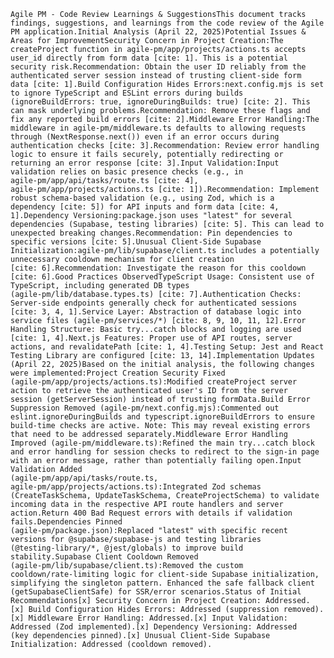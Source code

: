 	Agile PM - Code Review Learnings & SuggestionsThis document tracks
	findings, suggestions, and learnings from the code review of the Agile
	PM application.Initial Analysis (April 22, 2025)Potential Issues &
	Areas for ImprovementSecurity Concern in Project Creation:The
	createProject function in agile-pm/app/projects/actions.ts accepts
	user_id directly from form data [cite: 1]. This is a potential
	security risk.Recommendation: Obtain the user ID reliably from the
	authenticated server session instead of trusting client-side form
	data [cite: 1].Build Configuration Hides Errors:next.config.mjs is set
	to ignore TypeScript and ESLint errors during builds
	(ignoreBuildErrors: true, ignoreDuringBuilds: true) [cite: 2]. This
	can mask underlying problems.Recommendation: Remove these flags and
	fix any reported build errors [cite: 2].Middleware Error Handling:The
	middleware in agile-pm/middleware.ts defaults to allowing requests
	through (NextResponse.next()) even if an error occurs during
	authentication checks [cite: 3].Recommendation: Review error handling
	logic to ensure it fails securely, potentially redirecting or
	returning an error response [cite: 3].Input Validation:Input
	validation relies on basic presence checks (e.g., in
	agile-pm/app/api/tasks/route.ts [cite: 4],
	agile-pm/app/projects/actions.ts [cite: 1]).Recommendation: Implement
	robust schema-based validation (e.g., using Zod, which is a
	dependency [cite: 5]) for API inputs and form data [cite: 4,
	1].Dependency Versioning:package.json uses "latest" for several
	dependencies (Supabase, testing libraries) [cite: 5]. This can lead to
	unexpected breaking changes.Recommendation: Pin dependencies to
	specific versions [cite: 5].Unusual Client-Side Supabase
	Initialization:agile-pm/lib/supabase/client.ts includes a potentially
	unnecessary cooldown mechanism for client creation
	[cite: 6].Recommendation: Investigate the reason for this cooldown
	[cite: 6].Good Practices ObservedTypeScript Usage: Consistent use of
	TypeScript, including generated DB types
	(agile-pm/lib/database.types.ts) [cite: 7].Authentication Checks:
	Server-side endpoints generally check for authenticated sessions
	[cite: 3, 4, 1].Service Layer: Abstraction of database logic into
	service files (agile-pm/services/*) [cite: 8, 9, 10, 11, 12].Error
	Handling Structure: Basic try...catch blocks and logging are used
	[cite: 1, 4].Next.js Features: Proper use of API routes, server
	actions, and revalidatePath [cite: 1, 4].Testing Setup: Jest and React
	Testing Library are configured [cite: 13, 14].Implementation Updates
	(April 22, 2025)Based on the initial analysis, the following changes
	were implemented:Project Creation Security Fixed
	(agile-pm/app/projects/actions.ts):Modified createProject server
	action to retrieve the authenticated user's ID from the server
	session (getServerSession) instead of trusting formData.Build Error
	Suppression Removed (agile-pm/next.config.mjs):Commented out
	eslint.ignoreDuringBuilds and typescript.ignoreBuildErrors to ensure
	build-time checks are active. Note: This may reveal existing errors
	that need to be addressed separately.Middleware Error Handling
	Improved (agile-pm/middleware.ts):Refined the main try...catch block
	and error handling for session checks to redirect to the sign-in page
	with an error message, rather than potentially failing open.Input
	Validation Added
	(agile-pm/app/api/tasks/route.ts,
	agile-pm/app/projects/actions.ts):Integrated Zod schemas
	(CreateTaskSchema, UpdateTaskSchema, CreateProjectSchema) to validate
	incoming data in the respective API route handlers and server
	action.Return 400 Bad Request errors with details if validation
	fails.Dependencies Pinned
	(agile-pm/package.json):Replaced "latest" with specific recent
	versions for @supabase/supabase-js and testing libraries
	(@testing-library/*, @jest/globals) to improve build
	stability.Supabase Client Cooldown Removed
	(agile-pm/lib/supabase/client.ts):Removed the custom
	cooldown/rate-limiting logic for client-side Supabase initialization,
	simplifying the singleton pattern. Enhanced the safe fallback client
	(getSupabaseClientSafe) for SSR/error scenarios.Status of Initial
	Recommendations[x] Security Concern in Project Creation: Addressed.
	[x] Build Configuration Hides Errors: Addressed (suppression removed).
	[x] Middleware Error Handling: Addressed.[x] Input Validation:
	Addressed (Zod implemented).[x] Dependency Versioning: Addressed
	(key dependencies pinned).[x] Unusual Client-Side Supabase
	Initialization: Addressed (cooldown removed).